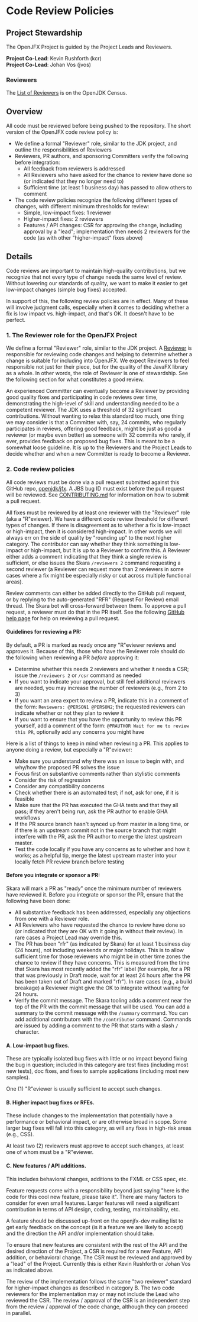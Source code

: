 Code Review Policies
====================

Project Stewardship
-------------------

The OpenJFX Project is guided by the Project Leads and Reviewers.

__Project Co-Lead__: Kevin Rushforth (kcr) <br>
__Project Co-Lead__: Johan Vos (jvos)

### Reviewers

The [List of Reviewers](https://openjdk.java.net/census#openjfx) is on the OpenJDK Census.

Overview
--------

All code must be reviewed before being pushed to the repository. The short version of the OpenJFX code review policy is:

* We define a formal "Reviewer" role, similar to the JDK project, and outline the responsibilities of Reviewers
* Reviewers, PR authors, and sponsoring Committers verify the following before integration:
    * All feedback from reviewers is addressed
    * All Reviewers who have asked for the chance to review have done so (or indicated that they no longer need to)
    * Sufficient time (at least 1 business day) has passed to allow others to comment
* The code review policies recognize the following different types of changes, with different minimum thresholds for review:
    * Simple, low-impact fixes: 1 reviewer
    * Higher-impact fixes: 2 reviewers
    * Features / API changes: CSR for approving the change, including approval by a "lead"; implementation then needs 2 reviewers for the code (as with other "higher-impact" fixes above)

Details
-------

Code reviews are important to maintain high-quality contributions, but we recognize that not every type of change needs the same level of review. Without lowering our standards of quality, we want to make it easier to get low-impact changes (simple bug fixes) accepted.

In support of this, the following review policies are in effect. Many of these will involve judgment calls, especially when it comes to deciding whether a fix is low impact vs. high-impact, and that's OK. It doesn't have to be perfect.

### 1. The Reviewer role for the OpenJFX Project

We define a formal "Reviewer" role, similar to the JDK project. A [Reviewer](https://openjdk.java.net/census#openjfx) is responsible for reviewing code changes and helping to determine whether a change is suitable for including into OpenJFX. We expect Reviewers to feel responsible not just for their piece, but for the quality of the JavaFX library as a whole. In other words, the role of Reviewer is one of stewardship. See the following section for what constitutes a good review.

An experienced Committer can eventually become a Reviewer by providing good quality fixes and participating in code reviews over time, demonstrating the high-level of skill and understanding needed to be a competent reviewer. The JDK uses a threshold of 32 significant contributions. Without wanting to relax this standard too much, one thing we may consider is that a Committer with, say, 24 commits, who regularly participates in reviews, offering good feedback, might be just as good a reviewer (or maybe even better) as someone with 32 commits who rarely, if ever, provides feedback on proposed bug fixes. This is meant to be a somewhat loose guideline. It is up to the Reviewers and the Project Leads to decide whether and when a new Committer is ready to become a Reviewer.

### 2. Code review policies

All code reviews must be done via a pull request submitted against this GitHub repo, [openjdk/jfx](https://github.com/openjdk/jfx). A JBS bug ID must exist before the pull request will be reviewed. See [CONTRIBUTING.md](CONTRIBUTING.md) for information on how to submit a pull request.

All fixes must be reviewed by at least one reviewer with the "Reviewer" role (aka a "R"eviewer). We have a different code review threshold for different types of changes. If there is disagreement as to whether a fix is low-impact or high-impact, then it is considered high-impact. In other words we will always err on the side of quality by "rounding up" to the next higher category. The contributor can say whether they think something is low-impact or high-impact, but It is up to a Reviewer to confirm this. A Reviewer either adds a comment indicating that they think a single review is sufficient, or else issues the Skara `/reviewers 2` command requesting a second reviewer (a Reviewer can request more than 2 reviewers in some cases where a fix might be especially risky or cut across multiple functional areas).

Review comments can either be added directly to the GitHub pull request, or by replying to the auto-generated "RFR" (Request For Review) email thread. The Skara bot will cross-forward between them. To approve a pull request, a reviewer must do that in the PR itself. See the following [GitHub help page](https://help.github.com/en/articles/reviewing-proposed-changes-in-a-pull-request) for help on reviewing a pull request.

#### Guidelines for reviewing a PR:

By default, a PR is marked as ready once any "R"eviewer reviews and approves it. Because of this, those who have the Reviewer role should do the following when reviewing a PR _before_ approving it:

* Determine whether this needs 2 reviewers and whether it needs a CSR; issue the `/reviewers 2` or `/csr` command as needed
* If you want to indicate your approval, but still feel additional reviewers are needed, you may increase the number of reviewers (e.g., from 2 to 3)
* If you want an area expert to review a PR, indicate this in a comment of the form: `Reviewers: @PERSON1 @PERSON2`; the requested reviewers can indicate whether or not they plan to review it
* If you want to ensure that you have the opportunity to review this PR yourself, add a comment of the form: `@PRAUTHOR Wait for me to review this PR`, optionally add any concerns you might have

Here is a list of things to keep in mind when reviewing a PR. This applies to anyone doing a review, but especially a "R"eviewer:

* Make sure you understand why there was an issue to begin with, and why/how the proposed PR solves the issue
* Focus first on substantive comments rather than stylistic comments
* Consider the risk of regression
* Consider any compatibility concerns
* Check whether there is an automated test; if not, ask for one, if it is feasible
* Make sure that the PR has executed the GHA tests and that they all pass; if they aren't being run, ask the PR author to enable GHA workflows
* If the PR source branch hasn't synced up from master in a long time, or if there is an upstream commit not in the source branch that might interfere with the PR, ask the PR author to merge the latest upstream master.
* Test the code locally if you have any concerns as to whether and how it works; as a helpful tip, merge the latest upstream master into your locally fetch PR review branch before testing

#### Before you integrate or sponsor a PR:

Skara will mark a PR as "ready" once the minimum number of reviewers have reviewed it. Before you integrate or sponsor the PR, ensure that the following have been done:

* All substantive feedback has been addressed, especially any objections from one with a Reviewer role.
* All Reviewers who have requested the chance to review have done so (or indicated that they are OK with it going in without their review). In rare cases a Project Lead may override this.
* The PR has been "rfr" (as indicated by Skara) for at least 1 business day (24 hours), not including weekends or major holidays. This is to allow sufficient time for those reviewers who might be in other time zones the chance to review if they have concerns. This is measured from the time that Skara has most recently added the "rfr" label (for example, for a PR that was previously in Draft mode, wait for at least 24 hours after the PR has been taken out of Draft and marked "rfr"). In rare cases (e.g., a build breakage) a Reviewer might give the OK to integrate without waiting for 24 hours.
* Verify the commit message. The Skara tooling adds a comment near the top of the PR with the commit message that will be used. You can add a summary to the commit message with the `/summary` command. You can add additional contributors with the `/contributor` command. Commands are issued by adding a comment to the PR that starts with a slash `/` character.

#### A. Low-impact bug fixes.

These are typically isolated bug fixes with little or no impact beyond fixing the bug in question; included in this category are test fixes (including most new tests), doc fixes, and fixes to sample applications (including most new samples).

One (1) "R"eviewer is usually sufficient to accept such changes.

#### B. Higher impact bug fixes or RFEs.

These include changes to the implementation that potentially have a performance or behavioral impact, or are otherwise broad in scope. Some larger bug fixes will fall into this category, as will any fixes in high-risk areas (e.g., CSS).

At least two (2) reviewers must approve to accept such changes, at least one of whom must be a "R"eviewer.

#### C. New features / API additions.

This includes behavioral changes, additions to the FXML or CSS spec, etc.

Feature requests come with a responsibility beyond just saying "here is the code for this cool new feature, please take it". There are many factors to consider for even small features. Larger features will need a significant contribution in terms of API design, coding, testing, maintainability, etc.

A feature should be discussed up-front on the openjfx-dev mailing list to get early feedback on the concept (is it a feature we are likely to accept) and the direction the API and/or implementation should take.

To ensure that new features are consistent with the rest of the API and the desired direction of the Project, a CSR is required for a new Feature, API addition, or behavioral change. The CSR must be reviewed and approved by a "lead" of the Project. Currently this is either Kevin Rushforth or Johan Vos as indicated above.

The review of the implementation follows the same "two reviewer" standard for higher-impact changes as described in category B. The two code reviewers for the implementation may or may not include the Lead who reviewed the CSR. The review / approval of the CSR is an independent step from the review / approval of the code change, although they can proceed in parallel.
